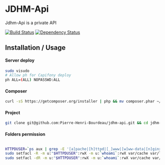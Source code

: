 JDHM-Api
========

Jdhm-Api is a private API

[![Build Status](https://travis-ci.org/Pierre-Henri-Bourdeau/jdhm-api.svg?branch=master)](https://travis-ci.org/Pierre-Henri-Bourdeau/jdhm-api)
[![Dependency Status](https://www.versioneye.com/user/projects/56ae02f37e03c700377e0056/badge.svg?style=flat)](https://www.versioneye.com/user/projects/56ae02f37e03c700377e0056)


Installation / Usage
--------------------

#### Server deploy

``` bash
sudo visudo
# Allow ph for Capifony deploy
ph ALL=(ALL) NOPASSWD:ALL
```

#### Composer

``` bash
curl -sS https://getcomposer.org/installer | php && mv composer.phar ~/bin/composer && chmod +x ~/bin/composer
```

#### Project

``` bash
git clone git@github.com:Pierre-Henri-Bourdeau/jdhm-api.git && cd jdhm-api && composer install
```

#### Folders permission
``` bash

HTTPDUSER=`ps aux | grep -E '[a]pache|[h]ttpd|[_]www|[w]ww-data|[n]ginx' | grep -v root | head -1 | cut -d\  -f1`
sudo setfacl -R -m u:"$HTTPDUSER":rwX -m u:`whoami`:rwX var/cache var/logs
sudo setfacl -dR -m u:"$HTTPDUSER":rwX -m u:`whoami`:rwX var/cache var/logs

```
